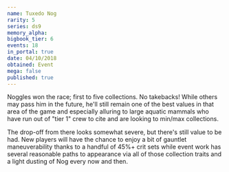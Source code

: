 ```yaml
---
name: Tuxedo Nog
rarity: 5
series: ds9
memory_alpha:
bigbook_tier: 6
events: 18
in_portal: true
date: 04/10/2018
obtained: Event
mega: false
published: true
---
```


Noggles won the race; first to five collections. No takebacks! While others may pass him in the future, he'll still remain one of the best values in that area of the game and especially alluring to large aquatic mammals who have run out of "tier 1" crew to cite and are looking to min/max collections.

The drop-off from there looks somewhat severe, but there's still value to be had. New players will have the chance to enjoy a bit of gauntlet maneuverability thanks to a handful of 45%+ crit sets while event work has several reasonable paths to appearance via all of those collection traits and a light dusting of Nog every now and then.
